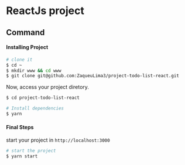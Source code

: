 # ReactJs project

## Command

#### Installing Project

```bash
# clone it
$ cd ~
$ mkdir www && cd www
$ git clone git@github.com:ZaqueuLima3/project-todo-list-react.git
```

Now, access your project diretory.
```bash
$ cd project-todo-list-react

# Install dependencies
$ yarn
```

#### Final Steps
start your project in `http://localhost:3000`
```bash
# start the project
$ yarn start
```
